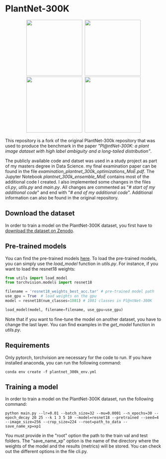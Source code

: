 # PlantNet-300K

<p align="middle">
  <img src="/images/1.jpg" width="180" hspace="2"/>
  <img src="/images/2.jpg" width="180" hspace="2"/>
  <img src="/images/3.jpg" width="180" hspace="2"/>
  <img src="/images/4.jpg" width="180" hspace="2"/>
</p>

This repository is a fork of the original PlantNet-300k repository that was used to produce the benchmark in the paper *"Pl@ntNet-300K: a plant image dataset with high label
ambiguity and a long-tailed distribution"*.

The publicly available code and datset was used in a study project as part of my masters degree in Data Science. my final examination paper can be found in the file *examination_plantnet_300k_optimizations_MoE.pdf*. The Jupyter Notebook *plantnet_300k_ensemble_MoE* contains most of the additional code I created. I also implemented some changes in the files *cli.py*, *utils.py* and *main.py*. All changes are commented as "*# start of my additional code*" and end with "*# end of my additional code*". Additional information can also be found in the original repository.

## Download the dataset

In order to train a model on the PlantNet-300K dataset, you first have to [download the dataset on Zenodo](https://zenodo.org/record/5645731#.Yuehg3ZBxPY).

## Pre-trained models

You can find the pre-trained models [here](https://lab.plantnet.org/seafile/d/01ab6658dad6447c95ae/).
To load the pre-trained models, you can simply use the *load_model* function in *utils.py*. For instance, if you want to load the resnet18 weights:

```python
from utils import load_model
from torchvision.models import resnet18

filename = 'resnet18_weights_best_acc.tar' # pre-trained model path
use_gpu = True  # load weights on the gpu
model = resnet18(num_classes=1081) # 1081 classes in Pl@ntNet-300K

load_model(model, filename=filename, use_gpu=use_gpu)
```

Note that if you want to fine-tune the model on another dataset, you have to change the last layer. You can find examples in the *get_model* function in *utils.py*. 

## Requirements

Only pytorch, torchvision are necessary for the code to run. 
If you have installed anaconda, you can run the following command:

```conda env create -f plantnet_300k_env.yml```

## Training a model

In order to train a model on the PlantNet-300K dataset, run the following command:

```python main.py --lr=0.01 --batch_size=32 --mu=0.0001 --n_epochs=30 --epoch_decay 20 25 --k 1 3 5 10 --model=resnet18 --pretrained --seed=4 --image_size=256 --crop_size=224 --root=path_to_data --save_name_xp=xp1```

 You must provide in the "root" option the path to the train val and test folders. 
 The "save_name_xp" option is the name of the directory where the weights of the model and the results (metrics) will be stored.
 You can check out the different options in the file cli.py.
